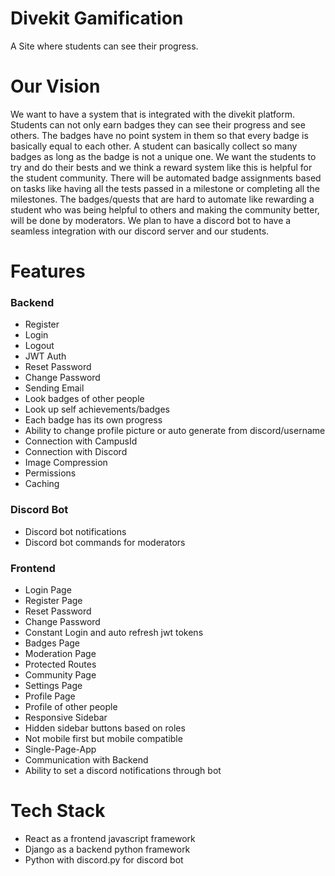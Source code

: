 # Divekit Gamification
A Site where students can see their progress.

# Our Vision
We want to have a system that is integrated with the divekit platform. Students can not only earn badges they can see their progress and see others. The badges have no point system in them so that every badge is basically equal to each other. A student can basically collect so many badges as long as the badge is not a unique one. We want the students to try and do their bests and we think a reward system like this is helpful for the student community. There will be automated badge assignments based on tasks like having all the tests passed in a milestone or completing all the milestones. The badges/quests that are hard to automate like rewarding a student who was being helpful to others and making the community better, will be done by moderators. We plan to have a discord bot to have a seamless integration with our discord server and our students.


# Features


### Backend
- Register
- Login
- Logout
- JWT Auth
- Reset Password
- Change Password
- Sending Email
- Look badges of other people
- Look up self achievements/badges
- Each badge has its own progress
- Ability to change profile picture or auto generate from discord/username
- Connection with CampusId
- Connection with Discord
- Image Compression
- Permissions
- Caching



### Discord Bot
- Discord bot notifications
- Discord bot commands for moderators

### Frontend
- Login Page
- Register Page
- Reset Password
- Change Password
- Constant Login and auto refresh jwt tokens
- Badges Page
- Moderation Page
- Protected Routes
- Community Page
- Settings Page
- Profile Page
- Profile of other people
- Responsive Sidebar
- Hidden sidebar buttons based on roles
- Not mobile first but mobile compatible
- Single-Page-App
- Communication with Backend
- Ability to set a discord notifications through bot

# Tech Stack
- React as a frontend javascript framework
- Django as a backend python framework
- Python with discord.py for discord bot